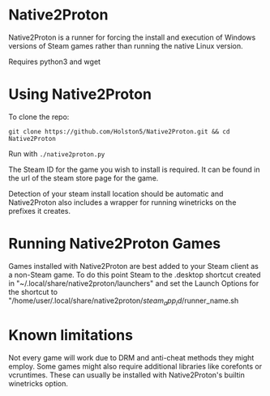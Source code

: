 # Native2Proton

Native2Proton is a runner for forcing the install and execution of Windows versions of Steam games rather than running the native Linux version.

Requires python3 and wget

# Using Native2Proton

To clone the repo: 

```git clone https://github.com/Holston5/Native2Proton.git && cd Native2Proton```

Run with `./native2proton.py`

The Steam ID for the game you wish to install is required.  It can be found in the url of the steam store page for the game.

Detection of your steam install location should be automatic and Native2Proton also includes a wrapper for running winetricks on the prefixes it creates.

# Running Native2Proton Games

Games installed with Native2Proton are best added to your Steam client as a non-Steam game.
To do this point Steam to the .desktop shortcut created in "~/.local/share/native2proton/launchers" and set the Launch Options for the shortcut to "/home/user/.local/share/native2proton/$steam_app_id/$runner_name.sh

# Known limitations

Not every game will work due to DRM and anti-cheat methods they might employ.  Some games might also require additional libraries like corefonts or vcruntimes.  These can usually be installed with Native2Proton's builtin winetricks option.  
